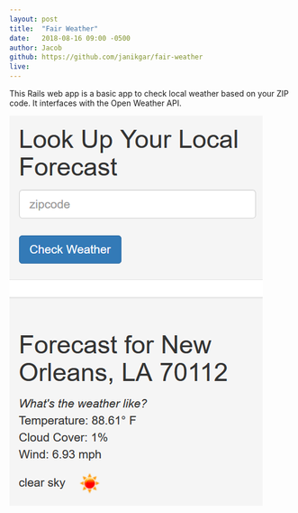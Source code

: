 ```yaml
---
layout: post
title:  "Fair Weather"
date:   2018-08-16 09:00 -0500
author: Jacob
github: https://github.com/janikgar/fair-weather
live:
---
```


This Rails web app is a basic app to check local weather based on your ZIP code. It interfaces with the Open Weather API.

![Screenshot of Fair Weather](/img/fair-weather.png)